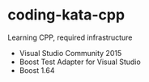 # coding-kata-cpp

Learning CPP, required infrastructure
* Visual Studio Community 2015
* Boost Test Adapter for Visual Studio
* Boost 1.64
